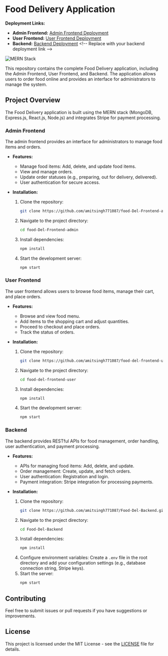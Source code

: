 # Food Delivery Application

**Deployment Links:**

- **Admin Frontend:** [Admin Frontend Deployment](https://food-del-frontend-admin-61ou2vkbu-amitsingh771087s-projects.vercel.app/) <!-- Replace with your admin frontend deployment link -->
- **User Frontend:** [User Frontend Deployment](https://food-del-frontend-user-92jl.vercel.app/) <!-- Replace with your user frontend deployment link -->
- **Backend:** [Backend Deployment]([https://your-deployment-link.com](https://food-del-backend.onrender.com)) <!-- Replace with your backend deployment link -->

![MERN Stack](https://your-logo-url.com/mern-logo.png) <!-- Replace with your MERN stack logo URL -->

This repository contains the complete Food Delivery application, including the Admin Frontend, User Frontend, and Backend. The application allows users to order food online and provides an interface for administrators to manage the system.

## Project Overview

The Food Delivery application is built using the MERN stack (MongoDB, Express.js, React.js, Node.js) and integrates Stripe for payment processing.

### Admin Frontend

The admin frontend provides an interface for administrators to manage food items and orders.

- **Features:**
  - Manage food items: Add, delete, and update food items.
  - View and manage orders.
  - Update order statuses (e.g., preparing, out for delivery, delivered).
  - User authentication for secure access.

- **Installation:**
  1. Clone the repository:
     ```bash
     git clone https://github.com/amitsingh771087/food-Del-Frontend-admin.git
     ```
  2. Navigate to the project directory:
     ```bash
     cd food-Del-Frontend-admin
     ```
  3. Install dependencies:
     ```bash
     npm install
     ```
  4. Start the development server:
     ```bash
     npm start
     ```

### User Frontend

The user frontend allows users to browse food items, manage their cart, and place orders.

- **Features:**
  - Browse and view food menu.
  - Add items to the shopping cart and adjust quantities.
  - Proceed to checkout and place orders.
  - Track the status of orders.

- **Installation:**
  1. Clone the repository:
     ```bash
     git clone https://github.com/amitsingh771087/food-del-frontend-user.git
     ```
  2. Navigate to the project directory:
     ```bash
     cd food-del-frontend-user
     ```
  3. Install dependencies:
     ```bash
     npm install
     ```
  4. Start the development server:
     ```bash
     npm start
     ```

### Backend

The backend provides RESTful APIs for food management, order handling, user authentication, and payment processing.

- **Features:**
  - APIs for managing food items: Add, delete, and update.
  - Order management: Create, update, and fetch orders.
  - User authentication: Registration and login.
  - Payment integration: Stripe integration for processing payments.

- **Installation:**
  1. Clone the repository:
     ```bash
     git clone https://github.com/amitsingh771087/Food-Del-Backend.git
     ```
  2. Navigate to the project directory:
     ```bash
     cd Food-Del-Backend
     ```
  3. Install dependencies:
     ```bash
     npm install
     ```
  4. Configure environment variables:
     Create a `.env` file in the root directory and add your configuration settings (e.g., database connection string, Stripe keys).
  5. Start the server:
     ```bash
     npm start
     ```

## Contributing

Feel free to submit issues or pull requests if you have suggestions or improvements.

## License

This project is licensed under the MIT License - see the [LICENSE](LICENSE) file for details.
